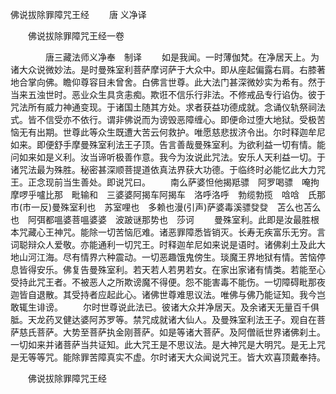   佛说拔除罪障咒王经
　　唐 义净译




　　佛说拔除罪障咒王经一卷

　　　　唐三藏法师义净奉　制译
　　如是我闻。一时薄伽梵。在净居天上。为诸大众说微妙法。是时曼殊室利菩萨摩诃萨于大众中。即从座起偏露右肩。右膝著地合掌向佛。瞻仰尊容目未曾舍。白佛言世尊。此大法门甚深微妙实为希有。然于当来五浊世时。恶业众生具贪恚痴。欺诳不信乐行非法。不修戒品专行谄伪。彼于咒法所有威力神通变现。于诸国土随其方处。求者获益功德成就。念诵仪轨祭祠法式。皆不信受亦不依行。谓非佛说而为谤毁恶障缠心。即便命过堕大地狱。受极苦恼无有出期。世尊此等众生既遭大苦云何救护。唯愿慈悲拔济令出。尔时释迦牟尼如来。即便舒手摩曼殊室利法王子顶。告言善哉曼殊室利。为欲利益一切有情。能问如来如是义利。汝当谛听极善作意。我今为汝说此咒法。安乐人天利益一切。于诸咒法最为殊胜。秘密甚深顺菩提道依真法界获大功德。于临终时必能忆此大力咒王。正念现前当生善处。即说咒曰。
　　南么萨婆怛他揭羝骠　阿罗喝骠　唵拘摩啰乎嚧比那　毗输和　三婆婆阿揭车阿揭车　洛呼洛呼　勃缆勃揽　唅唅　氏那市(市一反)曼殊室利也　苏室哩也　多赖也漫(引声)萨婆毒溪骠癹癹　苫么也苫么也　阿弭都嗢婆菩嗢婆婆　波跛谜那势也　莎诃
　　曼殊室利。此即是汝最胜根本咒藏心王神咒。能除一切苦恼厄难。诸恶罪障悉皆销灭。长寿无疾富乐无穷。言词聪辩众人爱敬。亦能通利一切咒王。时释迦牟尼如来说是语时。诸佛刹土及此大地山河江海。尽有情界六种震动。一切恶趣饿鬼傍生。琰魔王界地狱有情。苦恼停息皆得安乐。佛复告曼殊室利。若天若人若男若女。在家出家诸有情类。若能至心受持此咒王者。不被恶人之所欺谤魔不得便。怨不能害毒不能伤。一切障碍毗那夜迦皆自退散。其受持者应起此心。诸佛世尊难思议法。唯佛与佛乃能证知。我今岂敢辄生诽谤。
　　尔时世尊说此法已。彼诸大众并净居天。及余诸天无量百千俱胝。天龙药叉健达婆阿苏罗等。禁咒成就诸大仙人。及曼殊室利法王子。观自在菩萨慈氏菩萨。大势至菩萨执金刚菩萨。如是等诸大菩萨。及阿僧祇世界诸佛刹土。一切如来并诸菩萨当共证知。此大咒王是不思议法。是大神咒是大明咒。是无上咒是无等等咒。能除罪苦障真实不虚。尔时诸天大众闻说咒王。皆大欢喜顶戴奉持。

　　佛说拔除罪障咒王经


